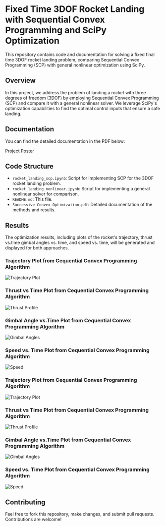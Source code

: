 # Fixed Time 3DOF Rocket Landing with Sequential Convex Programming and SciPy Optimization

This repository contains code and documentation for solving a fixed final time 3DOF rocket landing problem, comparing Sequential Convex Programming (SCP) with general nonlinear optimization using SciPy.

## Overview

In this project, we address the problem of landing a rocket with three degrees of freedom (3DOF) by employing Sequential Convex Programming (SCP) and compare it with a general nonlinear solver. We leverage SciPy's optimization capabilities to find the optimal control inputs that ensure a safe landing.

## Documentation

You can find the detailed documentation in the PDF below:

[Project Poster](./Poster.pdf)

## Code Structure

- `rocket_landing_scp.ipynb`: Script for implementing SCP for the 3DOF rocket landing problem.
- `rocket_landing_nonlinear.ipynb`: Script for implementing a general nonlinear solver for comparison.
- `README.md`: This file.
- `Successive Convex Optimization.pdf`: Detailed documentation of the methods and results.


## Results

The optimization results, including plots of the rocket's trajectory, thrust vs.time  gimbal angles vs. time, and speed vs. time, will be generated and displayed for both approaches.


### Trajectory Plot from Cequential Convex Programming Algorithm

![Trajectory Plot](./images/SCP1.png)

### Thrust vs Time Plot from Cequential Convex Programming Algorithm

![Thrust Profile](./images/SCP2.png)

### Gimbal Angle vs.Time Plot from Cequential Convex Programming Algorithm

![Gimbal Angles](./images/SCP3.png)

### Speed vs. Time Plot from Cequential Convex Programming Algorithm

![Speed](./images/SCP4.png)

### Trajectory Plot from Cequential Convex Programming Algorithm

![Trajectory Plot](./images/NGA1.png)

### Thrust vs Time Plot from Cequential Convex Programming Algorithm

![Thrust Profile](./images/NGA2.png)

### Gimbal Angle vs.Time Plot from Cequential Convex Programming Algorithm

![Gimbal Angles](./images/NGA3.png)

### Speed vs. Time Plot from Cequential Convex Programming Algorithm

![Speed](./images/NGA4.png)

## Contributing

Feel free to fork this repository, make changes, and submit pull requests. Contributions are welcome!
